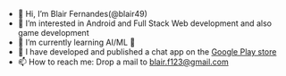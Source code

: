 - 👋 Hi, I’m Blair Fernandes(@blair49)
- 👀 I’m interested in Android and Full Stack Web development and also game development
- 🌱 I’m currently learning AI/ML 🤖
-  🚀 I have developed and published a chat app on the [Google Play store](https://play.google.com/store/apps/details?id=com.blairfernandes.smackchat)
- 📫 How to reach me: Drop a mail to blair.f123@gmail.com

<!---
blair49/blair49 is a ✨ special ✨ repository because its `README.md` (this file) appears on your GitHub profile.
You can click the Preview link to take a look at your changes.
--->
